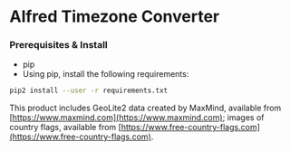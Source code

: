 # Alfred Timezone Converter

### Prerequisites & Install
- pip
- Using pip, install the following requirements:
```bash
pip2 install --user -r requirements.txt
```

This product includes GeoLite2 data created by MaxMind, available from
[https://www.maxmind.com](https://www.maxmind.com);
images of country flags, available from
[https://www.free-country-flags.com](https://www.free-country-flags.com).


